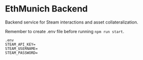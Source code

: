# EthMunich Backend

Backend service for Steam interactions and asset collateralization.


Remember to create .env file before running `npm run start`.

```
.env
STEAM_API_KEY=
STEAM_USERNAME=
STEAM_PASSWORD=
```